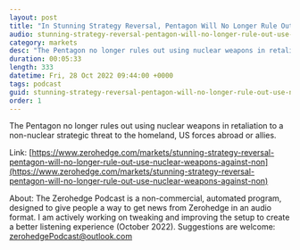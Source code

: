 ```yaml
---
layout: post
title: "In Stunning Strategy Reversal, Pentagon Will No Longer Rule Out Use Of Nuclear Weapons Against Non-Nuclear Threat"
audio: stunning-strategy-reversal-pentagon-will-no-longer-rule-out-use-nuclear-weapons-against-non-0
category: markets
desc: "The Pentagon no longer rules out using nuclear weapons in retaliation to a non-nuclear strategic threat to the homeland, US forces abroad or allies."
duration: 00:05:33
length: 333
datetime: Fri, 28 Oct 2022 09:44:00 +0000
tags: podcast
guid: stunning-strategy-reversal-pentagon-will-no-longer-rule-out-use-nuclear-weapons-against-non-0
order: 1
---
```

The Pentagon no longer rules out using nuclear weapons in retaliation to a non-nuclear strategic threat to the homeland, US forces abroad or allies.

Link: [https://www.zerohedge.com/markets/stunning-strategy-reversal-pentagon-will-no-longer-rule-out-use-nuclear-weapons-against-non](https://www.zerohedge.com/markets/stunning-strategy-reversal-pentagon-will-no-longer-rule-out-use-nuclear-weapons-against-non)

About: The Zerohedge Podcast is a non-commercial, automated program, designed to give people a way to get news from Zerohedge in an audio format.  I am actively working on tweaking and improving the setup to create a better listening experience (October 2022).  Suggestions are welcome: [zerohedgePodcast@outlook.com](mailto:zerohedgePodcast@outlook.com)